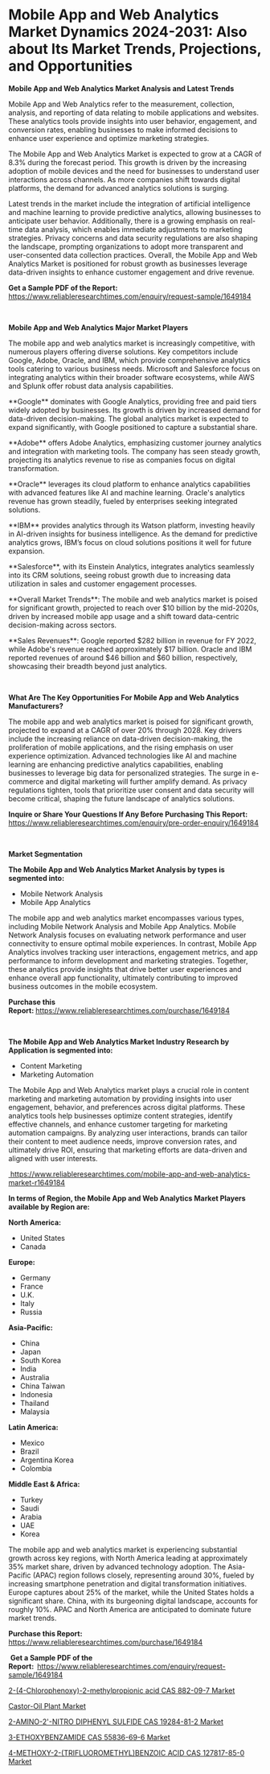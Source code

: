 <p><h1>Mobile App and Web Analytics Market Dynamics 2024-2031: Also about Its Market Trends, Projections, and Opportunities</h1></p><p><strong>Mobile App and Web Analytics Market Analysis and Latest Trends</strong></p>
<p><p>Mobile App and Web Analytics refer to the measurement, collection, analysis, and reporting of data relating to mobile applications and websites. These analytics tools provide insights into user behavior, engagement, and conversion rates, enabling businesses to make informed decisions to enhance user experience and optimize marketing strategies.</p><p>The Mobile App and Web Analytics Market is expected to grow at a CAGR of 8.3% during the forecast period. This growth is driven by the increasing adoption of mobile devices and the need for businesses to understand user interactions across channels. As more companies shift towards digital platforms, the demand for advanced analytics solutions is surging.</p><p>Latest trends in the market include the integration of artificial intelligence and machine learning to provide predictive analytics, allowing businesses to anticipate user behavior. Additionally, there is a growing emphasis on real-time data analysis, which enables immediate adjustments to marketing strategies. Privacy concerns and data security regulations are also shaping the landscape, prompting organizations to adopt more transparent and user-consented data collection practices. Overall, the Mobile App and Web Analytics Market is positioned for robust growth as businesses leverage data-driven insights to enhance customer engagement and drive revenue.</p></p>
<p><strong>Get a Sample PDF of the Report:&nbsp;</strong> <a href="https://www.reliableresearchtimes.com/enquiry/request-sample/1649184?utm_campaign=1266&utm_medium=2&utm_source=Github&utm_content=ia&utm_term=15102024&utm_id=mobile-app-and-web-analytics">https://www.reliableresearchtimes.com/enquiry/request-sample/1649184</a></p>
<p>&nbsp;</p>
<p><strong>Mobile App and Web Analytics Major Market Players</strong></p>
<p><p>The mobile app and web analytics market is increasingly competitive, with numerous players offering diverse solutions. Key competitors include Google, Adobe, Oracle, and IBM, which provide comprehensive analytics tools catering to various business needs. Microsoft and Salesforce focus on integrating analytics within their broader software ecosystems, while AWS and Splunk offer robust data analysis capabilities.</p><p>**Google** dominates with Google Analytics, providing free and paid tiers widely adopted by businesses. Its growth is driven by increased demand for data-driven decision-making. The global analytics market is expected to expand significantly, with Google positioned to capture a substantial share.</p><p>**Adobe** offers Adobe Analytics, emphasizing customer journey analytics and integration with marketing tools. The company has seen steady growth, projecting its analytics revenue to rise as companies focus on digital transformation.</p><p>**Oracle** leverages its cloud platform to enhance analytics capabilities with advanced features like AI and machine learning. Oracle's analytics revenue has grown steadily, fueled by enterprises seeking integrated solutions.</p><p>**IBM** provides analytics through its Watson platform, investing heavily in AI-driven insights for business intelligence. As the demand for predictive analytics grows, IBM’s focus on cloud solutions positions it well for future expansion.</p><p>**Salesforce**, with its Einstein Analytics, integrates analytics seamlessly into its CRM solutions, seeing robust growth due to increasing data utilization in sales and customer engagement processes.</p><p>**Overall Market Trends**: The mobile and web analytics market is poised for significant growth, projected to reach over $10 billion by the mid-2020s, driven by increased mobile app usage and a shift toward data-centric decision-making across sectors.</p><p>**Sales Revenues**: Google reported $282 billion in revenue for FY 2022, while Adobe's revenue reached approximately $17 billion. Oracle and IBM reported revenues of around $46 billion and $60 billion, respectively, showcasing their breadth beyond just analytics.</p></p>
<p>&nbsp;</p>
<p><strong>What Are The Key Opportunities For Mobile App and Web Analytics Manufacturers?</strong></p>
<p><p>The mobile app and web analytics market is poised for significant growth, projected to expand at a CAGR of over 20% through 2028. Key drivers include the increasing reliance on data-driven decision-making, the proliferation of mobile applications, and the rising emphasis on user experience optimization. Advanced technologies like AI and machine learning are enhancing predictive analytics capabilities, enabling businesses to leverage big data for personalized strategies. The surge in e-commerce and digital marketing will further amplify demand. As privacy regulations tighten, tools that prioritize user consent and data security will become critical, shaping the future landscape of analytics solutions.</p></p>
<p><strong>Inquire or Share Your Questions If Any Before Purchasing This Report:</strong> <a href="https://www.reliableresearchtimes.com/enquiry/pre-order-enquiry/1649184?utm_campaign=1266&utm_medium=2&utm_source=Github&utm_content=ia&utm_term=15102024&utm_id=mobile-app-and-web-analytics">https://www.reliableresearchtimes.com/enquiry/pre-order-enquiry/1649184</a></p>
<p>&nbsp;</p>
<p><strong>Market Segmentation</strong></p>
<p><strong>The Mobile App and Web Analytics Market Analysis by types is segmented into:</strong></p>
<p><ul><li>Mobile Network Analysis</li><li>Mobile App Analytics</li></ul></p>
<p><p>The mobile app and web analytics market encompasses various types, including Mobile Network Analysis and Mobile App Analytics. Mobile Network Analysis focuses on evaluating network performance and user connectivity to ensure optimal mobile experiences. In contrast, Mobile App Analytics involves tracking user interactions, engagement metrics, and app performance to inform development and marketing strategies. Together, these analytics provide insights that drive better user experiences and enhance overall app functionality, ultimately contributing to improved business outcomes in the mobile ecosystem.</p></p>
<p><strong>Purchase this Report:&nbsp;</strong><a href="https://www.reliableresearchtimes.com/purchase/1649184?utm_campaign=1266&utm_medium=2&utm_source=Github&utm_content=ia&utm_term=15102024&utm_id=mobile-app-and-web-analytics">https://www.reliableresearchtimes.com/purchase/1649184</a></p>
<p>&nbsp;</p>
<p><strong>The Mobile App and Web Analytics Market Industry Research by Application is segmented into:</strong></p>
<p><ul><li>Content Marketing</li><li>Marketing Automation</li></ul></p>
<p><p>The Mobile App and Web Analytics market plays a crucial role in content marketing and marketing automation by providing insights into user engagement, behavior, and preferences across digital platforms. These analytics tools help businesses optimize content strategies, identify effective channels, and enhance customer targeting for marketing automation campaigns. By analyzing user interactions, brands can tailor their content to meet audience needs, improve conversion rates, and ultimately drive ROI, ensuring that marketing efforts are data-driven and aligned with user interests.</p></p>
<p><a href="https://www.reliableresearchtimes.com/mobile-app-and-web-analytics-market-r1649184?utm_campaign=1266&utm_medium=2&utm_source=Github&utm_content=ia&utm_term=15102024&utm_id=mobile-app-and-web-analytics">&nbsp;https://www.reliableresearchtimes.com/mobile-app-and-web-analytics-market-r1649184</a></p>
<p><strong>In terms of Region, the Mobile App and Web Analytics Market Players available by Region are:</strong></p>
<p>
    <p> <strong> North America: </strong>
        <ul>
            <li>United States</li>
            <li>Canada</li>
        </ul>
        </p> 
    <p> <strong> Europe: </strong>
        <ul>
            <li>Germany</li>
            <li>France</li>
            <li>U.K.</li>
            <li>Italy</li>
            <li>Russia</li>
        </ul>
        </p> 
    <p> <strong> Asia-Pacific: </strong>
        <ul>
            <li>China</li>
            <li>Japan</li>
            <li>South Korea</li>
            <li>India</li>
            <li>Australia</li>
            <li>China Taiwan</li>
            <li>Indonesia</li>
            <li>Thailand</li>
            <li>Malaysia</li>
        </ul>
        </p> 
    <p> <strong> Latin America: </strong>
        <ul>
            <li>Mexico</li>
            <li>Brazil</li>
            <li>Argentina Korea</li>
            <li>Colombia</li>
        </ul>
        </p> 
    <p> <strong> Middle East & Africa: </strong>
        <ul>
            <li>Turkey</li>
            <li>Saudi</li>
            <li>Arabia</li>
            <li>UAE</li>
            <li>Korea</li>
        </ul>
    </p>
    </p>
<p><p>The mobile app and web analytics market is experiencing substantial growth across key regions, with North America leading at approximately 35% market share, driven by advanced technology adoption. The Asia-Pacific (APAC) region follows closely, representing around 30%, fueled by increasing smartphone penetration and digital transformation initiatives. Europe captures about 25% of the market, while the United States holds a significant share. China, with its burgeoning digital landscape, accounts for roughly 10%. APAC and North America are anticipated to dominate future market trends.</p></p>
<p><strong>Purchase this Report: </strong><a href="https://www.reliableresearchtimes.com/purchase/1649184?utm_campaign=1266&utm_medium=2&utm_source=Github&utm_content=ia&utm_term=15102024&utm_id=mobile-app-and-web-analytics">https://www.reliableresearchtimes.com/purchase/1649184</a></p>
<p>&nbsp;<strong>Get a Sample PDF of the Report:&nbsp;&nbsp;</strong><a href="https://www.reliableresearchtimes.com/enquiry/request-sample/1649184?utm_campaign=1266&utm_medium=2&utm_source=Github&utm_content=ia&utm_term=15102024&utm_id=mobile-app-and-web-analytics">https://www.reliableresearchtimes.com/enquiry/request-sample/1649184</a></p>
<p><strong></strong></p>
<p><p><a href="https://www.linkedin.com/pulse/2-4-chlorophenoxy-2-methylpropionic-acid-cas-882-09-7-market-jtpcc?trk=public_post_embed_feed-article-content&utm_campaign=1266&utm_medium=2&utm_source=Github&utm_content=ia&utm_term=15102024&utm_id=mobile-app-and-web-analytics">2-(4-Chlorophenoxy)-2-methylpropionic acid CAS 882-09-7 Market</a></p><p><a href="https://www.linkedin.com/pulse/navigating-global-castor-oil-plant-market-landscape-1ojrc?trk=public_post_embed_feed-article-content&utm_campaign=1266&utm_medium=2&utm_source=Github&utm_content=ia&utm_term=15102024&utm_id=mobile-app-and-web-analytics">Castor-Oil Plant Market</a></p><p><a href="https://www.linkedin.com/pulse/2-amino-2-nitro-diphenyl-sulfide-cas-19284-81-2-market-strategic-zvnbc?trk=public_post_embed_feed-article-content&utm_campaign=1266&utm_medium=2&utm_source=Github&utm_content=ia&utm_term=15102024&utm_id=mobile-app-and-web-analytics">2-AMINO-2'-NITRO DIPHENYL SULFIDE CAS 19284-81-2 Market</a></p><p><a href="https://www.linkedin.com/pulse/global-3-ethoxybenzamide-cas-55836-69-6-market-opportunities-challenges2024-4gp1f?utm_campaign=1266&utm_medium=2&utm_source=Github&utm_content=ia&utm_term=15102024&utm_id=mobile-app-and-web-analytics">3-ETHOXYBENZAMIDE CAS 55836-69-6 Market</a></p><p><a href="https://www.linkedin.com/pulse/4-methoxy-2-trifluoromethylbenzoic-acid-cas-127817-85-0-market-cf6zf?utm_campaign=1266&utm_medium=2&utm_source=Github&utm_content=ia&utm_term=15102024&utm_id=mobile-app-and-web-analytics">4-METHOXY-2-(TRIFLUOROMETHYL)BENZOIC ACID CAS 127817-85-0 Market</a></p></p>